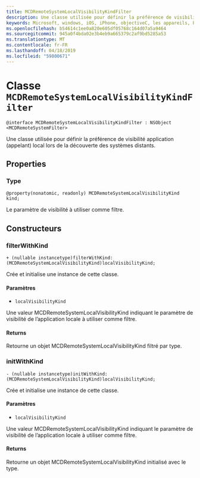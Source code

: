 ```yaml
---
title: MCDRemoteSystemLocalVisibilityKindFilter
description: Une classe utilisée pour définir la préférence de visibilité application (appelant) local lors de la découverte des systèmes distants.
keywords: Microsoft, windows, iOS, iPhone, objectiveC, les appareils, Project Rome connectés
ms.openlocfilehash: b54614c1ee0a820e605df05768c164d07a5a9464
ms.sourcegitcommit: 945a0f4bda02e3b4eb9a665379c2af9bd5285a53
ms.translationtype: MT
ms.contentlocale: fr-FR
ms.lasthandoff: 04/18/2019
ms.locfileid: "59800671"
---
```

# <a name="class-mcdremotesystemlocalvisibilitykindfilter"></a>Classe `MCDRemoteSystemLocalVisibilityKindFilter` 

```
@interface MCDRemoteSystemLocalVisibilityKindFilter : NSObject <MCDRemoteSystemFilter>
```  

Une classe utilisée pour définir la préférence de visibilité application (appelant) local lors de la découverte des systèmes distants.

## <a name="properties"></a>Properties

### <a name="kind"></a>Type
`@property(nonatomic, readonly) MCDRemoteSystemLocalVisibilityKind kind;`

Le paramètre de visibilité à utiliser comme filtre.

## <a name="constructors"></a>Constructeurs

### <a name="filterwithkind"></a>filterWithKind
`+ (nullable instancetype)filterWithKind:(MCDRemoteSystemLocalVisibilityKind)localVisibilityKind;`

Crée et initialise une instance de cette classe.

#### <a name="parameters"></a>Paramètres
* `localVisibilityKind` 

Une valeur MCDRemoteSystemLocalVisibilityKind indiquant le paramètre de visibilité de l’application locale à utiliser comme filtre.

#### <a name="returns"></a>Returns
Retourne un objet MCDRemoteSystemLocalVisibilityKind filtré par type.

### <a name="initwithkind"></a>initWithKind
`- (nullable instancetype)initWithKind:(MCDRemoteSystemLocalVisibilityKind)localVisibilityKind;`

Crée et initialise une instance de cette classe.

#### <a name="parameters"></a>Paramètres
* `localVisibilityKind` 

Une valeur MCDRemoteSystemLocalVisibilityKind indiquant le paramètre de visibilité de l’application locale à utiliser comme filtre.

#### <a name="returns"></a>Returns
Retourne un objet MCDRemoteSystemLocalVisibilityKind initialisé avec le type.